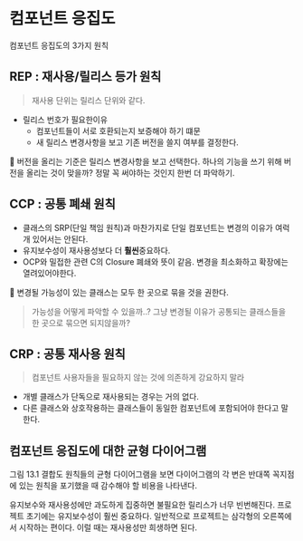 # 컴포넌트 응집도

컴포넌트 응집도의 3가지 원칙
## REP : 재사용/릴리스 등가 원칙
> 재사용 단위는 릴리스 단위와 같다.
- 릴리스 번호가 필요한이유
  - 컴포넌트들이 서로 호환되는지 보증해야 하기 떄문
  - 새 릴리스 변경사항을 보고 기존 버전을 쓸지 여부를 결정한다.

🤔 
버전을 올리는 기준은 릴리스 변경사항을 보고 선택한다.
하나의 기능을 쓰기 위해 버전을 올리는 것이 맞을까?
정말 꼭 써야하는 것인지 한번 더 파악하기.

## CCP : 공통 폐쇄 원칙
- 클래스의 SRP(단일 책임 원칙)과 마찬가지로 단일 컴포넌트는 변경의 이유가 여럭 개 있어서는 안된다.
- 유지보수성이 재사용성보다 더 **훨씬**중요하다.
- OCP와 밀접한 관련 C의 Closure 폐쇄와 뜻이 같음. 변경을 최소화하고 확장에는 열려있어야한다.

🤔
변경될 가능성이 있는 클래스는 모두 한 곳으로 묶을 것을 권한다.
> 가능성을 어떻게 파악할 수 있을까..?
> 그냥 변경될 이유가 공통되는 클래스들을 한 곳으로 묶으면 되지않을까?
  
## CRP : 공통 재사용 원칙
> 컴포넌트 사용자들을 필요하지 않는 것에 의존하게 강요하지 말라

- 개별 클래스가 단독으로 재사용되는 경우는 거의 없다.
- 다른 클래스와 상호작용하는 클래스들이 동일한 컴포넌트에 포함되어야 한다고 말한다.

## 컴포넌트 응집도에 대한 균형 다이어그램

그림 13.1 결합도 원칙들의 균형 다이어그램을 보면
다이어그램의 각 변은 반대쪽 꼭지점에 있는 원칙을 포기했을 때 감수해야 할 비용을 나타낸다.

유지보수와 재사용성에만 과도하게 집중하면 불필요한 릴리스가 너무 빈번해진다.
프로젝트 초기에는 유지보수성이 훨씬 중요하다.
일반적으로 프로젝트는 삼각형의 오른쪽에서 시작하는 편이다.
이럴 때는 재사용성만 희생하면 된다.